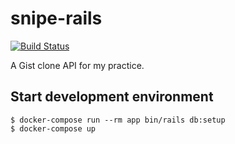 # snipe-rails

[![Build Status](https://travis-ci.org/kymmt90/snipe-rails.svg?branch=master)](https://travis-ci.org/kymmt90/snipe-rails)

A Gist clone API for my practice.

## Start development environment

```
$ docker-compose run --rm app bin/rails db:setup
$ docker-compose up
```
